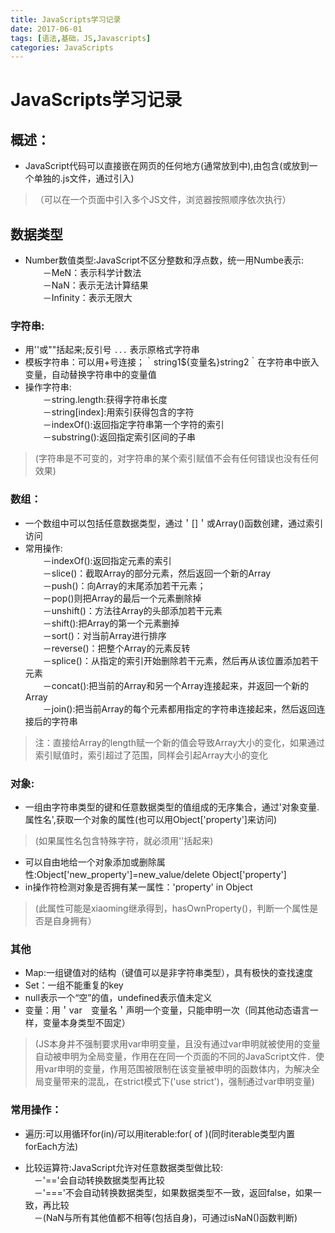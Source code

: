 ```yaml
---
title: JavaScripts学习记录
date: 2017-06-01
tags: [语法,基础，JS,Javascripts]
categories: JavaScripts
---
```



# JavaScripts学习记录

## 概述：
* JavaScript代码可以直接嵌在网页的任何地方(通常放到<head>中),由<script>...</script>包含(或放到一个单独的.js文件，通过<script src="..."></script>引入)
> （可以在一个页面中引入多个JS文件，浏览器按照顺序依次执行）

## 数据类型
* Number数值类型:JavaScript不区分整数和浮点数，统一用Numbe表示:
<br/>　　－MeN：表示科学计数法
<br/>　　－NaN：表示无法计算结果
<br/>　　－Infinity：表示无限大

### 字符串:
* 用''或""括起来;反引号 ` ... ` 表示原格式字符串
* 模板字符串：可以用+号连接；｀string1${变量名}string2｀在字符串中嵌入变量，自动替换字符串中的变量值
* 操作字符串:
<br/>　　－string.length:获得字符串长度
<br/>　　－string[index]:用索引获得包含的字符
<br/>　　－indexOf():返回指定字符串第一个字符的索引
<br/>　　－substring():返回指定索引区间的子串
> (字符串是不可变的，对字符串的某个索引赋值不会有任何错误也没有任何效果)

### 数组：
* 一个数组中可以包括任意数据类型，通过＇[]＇或Array()函数创建，通过索引访问
* 常用操作:
<br/>　　－indexOf():返回指定元素的索引
<br/>　　－slice()：截取Array的部分元素，然后返回一个新的Array
<br/>　　－push()：向Array的末尾添加若干元素；
<br/>　　－pop()则把Array的最后一个元素删除掉
<br/>　　－unshift()：方法往Array的头部添加若干元素
<br/>　　－shift():把Array的第一个元素删掉
<br/>　　－sort()：对当前Array进行排序
<br/>　　－reverse()：把整个Array的元素反转
<br/>　　－splice()：从指定的索引开始删除若干元素，然后再从该位置添加若干元素
<br/>　　－concat():把当前的Array和另一个Array连接起来，并返回一个新的Array
<br/>　　－join():把当前Array的每个元素都用指定的字符串连接起来，然后返回连接后的字符串
> 注：直接给Array的length赋一个新的值会导致Array大小的变化，如果通过索引赋值时，索引超过了范围，同样会引起Array大小的变化    

### 对象:
* 一组由字符串类型的键和任意数据类型的值组成的无序集合，通过'对象变量.属性名',获取一个对象的属性(也可以用Object['property']来访问)
> (如果属性名包含特殊字符，就必须用''括起来)
* 可以自由地给一个对象添加或删除属性:Object['new_property']=new_value/delete Object['property']
* in操作符检测对象是否拥有某一属性：'property' in Object
> (此属性可能是xiaoming继承得到，hasOwnProperty()，判断一个属性是否是自身拥有）

### 其他
* Map:一组键值对的结构（键值可以是非字符串类型），具有极快的查找速度
* Set：一组不能重复的key
* null表示一个“空”的值，undefined表示值未定义
* 变量：用＇var　变量名＇声明一个变量，只能申明一次（同其他动态语言一样，变量本身类型不固定）
> (JS本身并不强制要求用var申明变量，且没有通过var申明就被使用的变量自动被申明为全局变量，作用在在同一个页面的不同的JavaScript文件．使用var申明的变量，作用范围被限制在该变量被申明的函数体内，为解决全局变量带来的混乱，在strict模式下('use strict')，强制通过var申明变量)


### 常用操作：
* 遍历:可以用循环for(in)/可以用iterable:for( of )(同时iterable类型内置forEach方法)

* 比较运算符:JavaScript允许对任意数据类型做比较:
<br/>　－'=='会自动转换数据类型再比较
<br/>　－'==='不会自动转换数据类型，如果数据类型不一致，返回false，如果一致，再比较
<br/>　－(NaN与所有其他值都不相等(包括自身)，可通过isNaN()函数判断)


